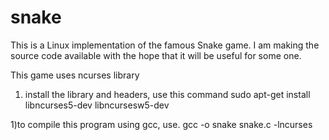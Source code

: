 # snake
This is a Linux  implementation of the famous Snake game. 
I am making the source code available with the hope that it will be useful for some one. 

This game uses ncurses library

1) install the library and headers, use this command
sudo apt-get install libncurses5-dev libncursesw5-dev


1)to compile this program using gcc, use.
gcc  -o snake  snake.c   -lncurses   
